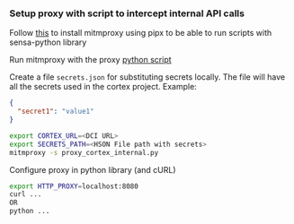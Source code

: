 ### Setup proxy with script to intercept internal API calls

Follow [this](https://docs.mitmproxy.org/stable/overview-installation/#installation-from-the-python-package-index-pypi) to install mitmproxy using pipx to be able to run scripts with sensa-python library

Run mitmproxy with the proxy [python script](proxy_cortex_internal.py) 

Create a file `secrets.json` for substituting secrets locally. The file will have all the secrets used in the cortex project. Example:
```json
{
  "secret1": "value1"
}
```

```bash
export CORTEX_URL=<DCI URL>
export SECRETS_PATH=<HSON File path with secrets>
mitmproxy -s proxy_cortex_internal.py
```

Configure proxy in python library (and cURL)
```bash
export HTTP_PROXY=localhost:8080
curl ...
OR
python ...
```
